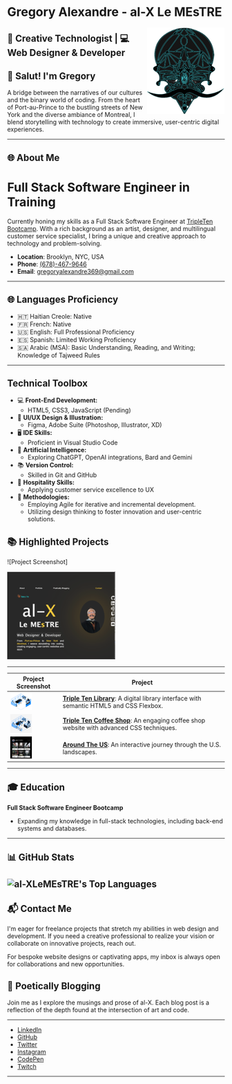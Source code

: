 # Gregory Alexandre - al-X Le MEsTRE

<img src="images/Footer/Gregory&apos;s porfolio copy.png" alt="Gregory's Logo" width="180" height="200" align="right">

## 🚀 Creative Technologist | 💻 Web Designer & Developer

## 👋 Salut! I'm Gregory

A bridge between the narratives of our cultures and the binary world of coding. From the heart of Port-au-Prince to the bustling streets of New York and the diverse ambiance of Montreal, I blend storytelling with technology to create immersive, user-centric digital experiences.

---

## 🌐 About Me

# Full Stack Software Engineer in Training

Currently honing my skills as a Full Stack Software Engineer at [TripleTen Bootcamp](https://tripleten.com/). With a rich background as an artist, designer, and multilingual customer service specialist, I bring a unique and creative approach to technology and problem-solving.

- **Location**: Brooklyn, NYC, USA
- **Phone**: [(678)-467-9646](tel:+16784679646)
- **Email**: [gregoryalexandre369@gmail.com](mailto:gregoryalexandre369@gmail.com)

---

## 🌐 Languages Proficiency

- 🇭🇹 Haitian Creole: Native
- 🇫🇷 French: Native
- 🇺🇸 English: Full Professional Proficiency
- 🇪🇸 Spanish: Limited Working Proficiency
- 🇸🇦 Arabic (MSA): Basic Understanding, Reading, and Writing; Knowledge of Tajweed Rules

---

## Technical Toolbox

- 💻 **Front-End Development:**
  - HTML5, CSS3, JavaScript (Pending)
- 🧰 **UI/UX Design & Illustration:**
  - Figma, Adobe Suite (Photoshop, Illustrator, XD)
- 🖥️ **IDE Skills:**
  - Proficient in Visual Studio Code
- 🤖 **Artificial Intelligence:**
  - Exploring ChatGPT, OpenAI integrations, Bard and Gemini
- 📚 **Version Control:**
  - Skilled in Git and GitHub
- 🌟 **Hospitality Skills:**
  - Applying customer service excellence to UX
- 🔄 **Methodologies:**
  - Employing Agile for iterative and incremental development.
  - Utilizing design thinking to foster innovation and user-centric solutions.

## 📚 Highlighted Projects

![Project Screenshot]

<p align="left">
  <img src="/images/projects/al-x | Le MEsTRE.png" alt="Project Screenshot" width="250">
</p>

---

| Project Screenshot                                                                                      | Project                                                                                                                                  |
| ------------------------------------------------------------------------------------------------------- | ---------------------------------------------------------------------------------------------------------------------------------------- |
| <img src="./images/projects/inside_the_library.png" alt="Triple Ten Library Screenshot" width="50">     | **[Triple Ten Library](https://al-xlemestre.github.io/Library/)**: A digital library interface with semantic HTML5 and CSS Flexbox.      |
| <img src="./images/projects/inside_coffee_shop.png" alt="Triple Ten Coffee Shop Screenshot" width="50"> | **[Triple Ten Coffee Shop](https://al-xlemestre.github.io/Coffee_Shop/)**: An engaging coffee shop website with advanced CSS techniques. |
| <img src="./images/projects/Around The US.png" alt="Around The US Screenshot" width="50">               | **[Around The US](https://al-xlemestre.github.io/Arround-The-US/)**: An interactive journey through the U.S. landscapes.                 |

---

## 🎓 Education

**Full Stack Software Engineer Bootcamp**

- Expanding my knowledge in full-stack technologies, including back-end systems and databases.

---

## 📊 GitHub Stats

## ![al-XLeMEsTRE's Top Languages](https://github-readme-stats.vercel.app/api/top-langs/?username=al-XLeMEsTRE&theme=vue-dark&show_icons=true&hide_border=true&layout=compact)

## 📬 Contact Me

I'm eager for freelance projects that stretch my abilities in web design and development. If you need a creative professional to realize your vision or collaborate on innovative projects, reach out.

For bespoke website designs or captivating apps, my inbox is always open for collaborations and new opportunities.

## 🎨 Poetically Blogging

Join me as I explore the musings and prose of al-X. Each blog post is a reflection of the depth found at the intersection of art and code.

---

- [LinkedIn](https://www.linkedin.com/in/gregoryalexandre369/)
- [GitHub](https://github.com/al-XLeMEsTRE)
- [Twitter](https://twitter.com/al_XLeMEsTRE)
- [Instagram](https://instagram.com/al_x_lemestre)
- [CodePen](https://codepen.io/al-XLeMEsTRE)
- [Twitch](https://www.twitch.tv/gregoryalexandre369)

---
